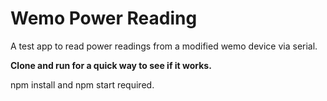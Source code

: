 # Wemo Power Reading
A test app to read power readings from a modified wemo device via serial.

**Clone and run for a quick way to see if it works.**

npm install and npm start required.
